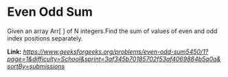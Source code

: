 # Even Odd Sum
Given an array Arr[ ] of N integers.Find the sum of values of even and odd index positions separately.  
  
**Link:** _https://www.geeksforgeeks.org/problems/even-odd-sum5450/1?page=1&difficulty=School&sprint=3af345b70185702f53af4069884b5a0a&sortBy=submissions_
